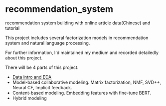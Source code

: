 # recommendation_system
recommendation system building with online article data(Chinese) and tutorial

This project includes several factorization models in recommendation system and natural language processing.

For further information, I'd maintained my medium and recorded detailedly about this project. 

There will be 4 parts of this project.
* [Data intro and EDA](https://medium.com/@a26006587/implicit-feedback-recommendation-system-i-intro-and-datasets-eda-eda16764602a) 
* Model-based collaborative modeling. Matrix factorization, NMF, SVD++, Neural CF, Implicit feedback.
* Content-based modeling. Embedding features with fine-tune BERT.
* Hybrid modeling


